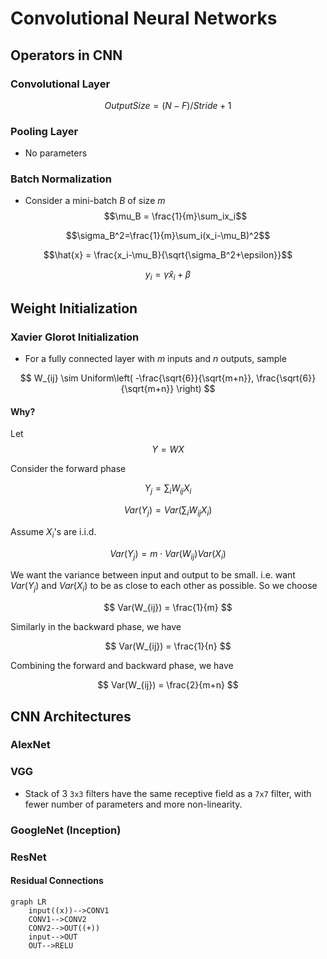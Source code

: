 # Convolutional Neural Networks

## Operators in CNN

### Convolutional Layer

$$ OutputSize = ( N - F) / Stride + 1 $$

### Pooling Layer

- No parameters

### Batch Normalization

- Consider a mini-batch $B$ of size $m$
$$\mu_B = \frac{1}{m}\sum_ix_i$$

$$\sigma_B^2=\frac{1}{m}\sum_i(x_i-\mu_B)^2$$

$$\hat{x} = \frac{x_i-\mu_B}{\sqrt{\sigma_B^2+\epsilon}}$$

$$y_i = \gamma\hat{x}_i+\beta$$

## Weight Initialization

### Xavier Glorot Initialization

- For a fully connected layer with $m$ inputs and $n$ outputs, sample

$$ W_{ij} \sim Uniform\left( -\frac{\sqrt{6}}{\sqrt{m+n}}, \frac{\sqrt{6}}{\sqrt{m+n}} \right) $$

#### Why?

Let
$$ Y = WX $$

Consider the forward phase

$$ Y_j = \sum_i W_{ij}X_i $$

$$ Var(Y_j) = Var\left(\sum_i W_{ij}X_i\right) $$

Assume $X_i$'s are i.i.d.

$$ Var(Y_j) = m\cdot Var(W_{ij})Var(X_i) $$

We want the variance between input and output to be small. i.e. want $Var(Y_j)$ and $Var(X_i)$ to be as close to each other as possible. So we choose

$$ Var(W_{ij}) = \frac{1}{m} $$

Similarly in the backward phase, we have

$$ Var(W_{ij}) = \frac{1}{n} $$

Combining the forward and backward phase, we have

$$ Var(W_{ij}) = \frac{2}{m+n} $$

## CNN Architectures

### AlexNet

### VGG

- Stack of 3 `3x3` filters have the same receptive field as a `7x7` filter, with fewer number of parameters and more non-linearity.

### GoogleNet (Inception)

### ResNet

#### Residual Connections

```mermaid
graph LR
    input((x))-->CONV1
    CONV1-->CONV2
    CONV2-->OUT((+))
    input-->OUT
    OUT-->RELU
```
